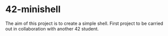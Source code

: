 # 42-minishell
The aim of this project is to create a simple shell. First project to be carried out in collaboration with another 42 student.
